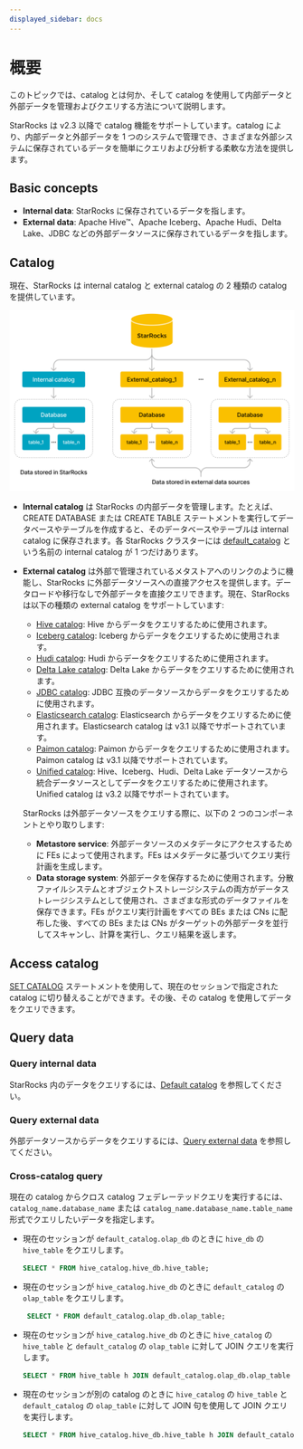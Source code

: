 ```yaml
---
displayed_sidebar: docs
---
```


# 概要

このトピックでは、catalog とは何か、そして catalog を使用して内部データと外部データを管理およびクエリする方法について説明します。

StarRocks は v2.3 以降で catalog 機能をサポートしています。catalog により、内部データと外部データを 1 つのシステムで管理でき、さまざまな外部システムに保存されているデータを簡単にクエリおよび分析する柔軟な方法を提供します。

## Basic concepts

- **Internal data**: StarRocks に保存されているデータを指します。
- **External data**: Apache Hive™、Apache Iceberg、Apache Hudi、Delta Lake、JDBC などの外部データソースに保存されているデータを指します。

## Catalog

現在、StarRocks は internal catalog と external catalog の 2 種類の catalog を提供しています。

![figure1](../../_assets/3.8.1.png)

- **Internal catalog** は StarRocks の内部データを管理します。たとえば、CREATE DATABASE または CREATE TABLE ステートメントを実行してデータベースやテーブルを作成すると、そのデータベースやテーブルは internal catalog に保存されます。各 StarRocks クラスターには [default_catalog](../catalog/default_catalog.md) という名前の internal catalog が 1 つだけあります。

- **External catalog** は外部で管理されているメタストアへのリンクのように機能し、StarRocks に外部データソースへの直接アクセスを提供します。データロードや移行なしで外部データを直接クエリできます。現在、StarRocks は以下の種類の external catalog をサポートしています:
  - [Hive catalog](../catalog/hive_catalog.md): Hive からデータをクエリするために使用されます。
  - [Iceberg catalog](../catalog/iceberg_catalog.md): Iceberg からデータをクエリするために使用されます。
  - [Hudi catalog](../catalog/hudi_catalog.md): Hudi からデータをクエリするために使用されます。
  - [Delta Lake catalog](../catalog/deltalake_catalog.md): Delta Lake からデータをクエリするために使用されます。
  - [JDBC catalog](../catalog/jdbc_catalog.md): JDBC 互換のデータソースからデータをクエリするために使用されます。
  - [Elasticsearch catalog](../catalog/elasticsearch_catalog.md): Elasticsearch からデータをクエリするために使用されます。Elasticsearch catalog は v3.1 以降でサポートされています。
  - [Paimon catalog](../catalog/paimon_catalog.md): Paimon からデータをクエリするために使用されます。Paimon catalog は v3.1 以降でサポートされています。
  - [Unified catalog](../catalog/unified_catalog.md): Hive、Iceberg、Hudi、Delta Lake データソースから統合データソースとしてデータをクエリするために使用されます。Unified catalog は v3.2 以降でサポートされています。

  StarRocks は外部データソースをクエリする際に、以下の 2 つのコンポーネントとやり取りします:

  - **Metastore service**: 外部データソースのメタデータにアクセスするために FEs によって使用されます。FEs はメタデータに基づいてクエリ実行計画を生成します。
  - **Data storage system**: 外部データを保存するために使用されます。分散ファイルシステムとオブジェクトストレージシステムの両方がデータストレージシステムとして使用され、さまざまな形式のデータファイルを保存できます。FEs がクエリ実行計画をすべての BEs または CNs に配布した後、すべての BEs または CNs がターゲットの外部データを並行してスキャンし、計算を実行し、クエリ結果を返します。

## Access catalog

[SET CATALOG](../../sql-reference/sql-statements/Catalog/SET_CATALOG.md) ステートメントを使用して、現在のセッションで指定された catalog に切り替えることができます。その後、その catalog を使用してデータをクエリできます。

## Query data

### Query internal data

StarRocks 内のデータをクエリするには、[Default catalog](../catalog/default_catalog.md) を参照してください。

### Query external data

外部データソースからデータをクエリするには、[Query external data](../catalog/query_external_data.md) を参照してください。

### Cross-catalog query

現在の catalog からクロス catalog フェデレーテッドクエリを実行するには、`catalog_name.database_name` または `catalog_name.database_name.table_name` 形式でクエリしたいデータを指定します。

- 現在のセッションが `default_catalog.olap_db` のときに `hive_db` の `hive_table` をクエリします。

    ```SQL
    SELECT * FROM hive_catalog.hive_db.hive_table;
    ```

- 現在のセッションが `hive_catalog.hive_db` のときに `default_catalog` の `olap_table` をクエリします。

   ```SQL
    SELECT * FROM default_catalog.olap_db.olap_table;
    ```

- 現在のセッションが `hive_catalog.hive_db` のときに `hive_catalog` の `hive_table` と `default_catalog` の `olap_table` に対して JOIN クエリを実行します。

    ```SQL
    SELECT * FROM hive_table h JOIN default_catalog.olap_db.olap_table o WHERE h.id = o.id;
    ```

- 現在のセッションが別の catalog のときに `hive_catalog` の `hive_table` と `default_catalog` の `olap_table` に対して JOIN 句を使用して JOIN クエリを実行します。

    ```SQL
    SELECT * FROM hive_catalog.hive_db.hive_table h JOIN default_catalog.olap_db.olap_table o WHERE h.id = o.id;
    ```